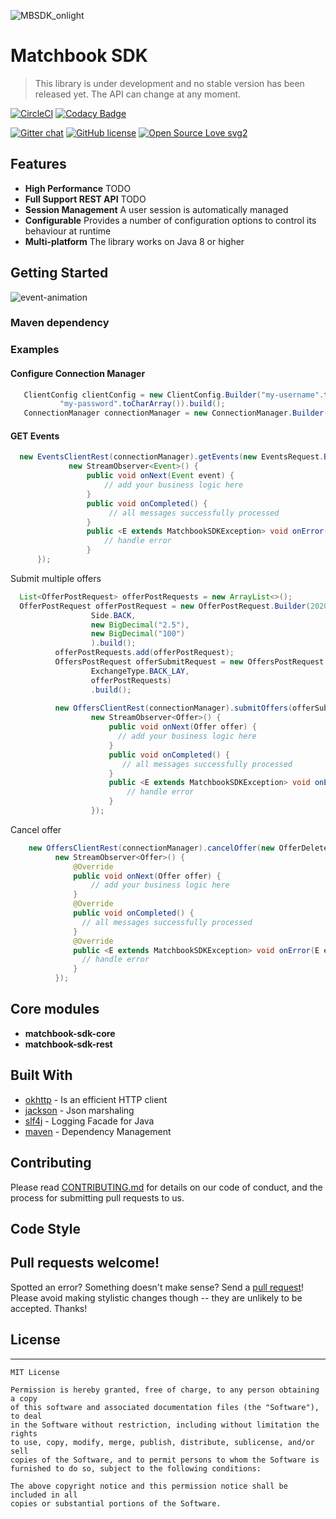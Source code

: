 ![MBSDK_onlight](https://user-images.githubusercontent.com/4140597/66038798-0868d600-e50b-11e9-9055-b51e5f9f5779.png)
# Matchbook SDK

> This library is under development and no stable version has been released yet.
> The API can change at any moment.

[![CircleCI](https://circleci.com/gh/matchbook-technology/matchbook-sdk.svg?style=svg)](https://circleci.com/gh/matchbook-technology/matchbook-sdk)
[![Codacy Badge](https://api.codacy.com/project/badge/Grade/f91f929fa3184482abb2704f98615f46)](https://www.codacy.com/app/volkodav_s/matchbook-sdk?utm_source=github.com&amp;utm_medium=referral&amp;utm_content=volkodavs/matchbook-sdk&amp;utm_campaign=Badge_Grade)

[![Gitter chat](https://badges.gitter.im/gitterHQ/gitter.png)](https://gitter.im/matchbook-sdk/community)
[![GitHub license](https://img.shields.io/github/license/Naereen/StrapDown.js.svg)](https://github.com/Naereen/StrapDown.js/blob/master/LICENSE)
[![Open Source Love svg2](https://badges.frapsoft.com/os/v2/open-source.svg?v=103)](https://github.com/ellerbrock/open-source-badges/)

## Features

* **High Performance** TODO
* **Full Support REST API** TODO
* **Session Management** A user session is automatically managed
* **Configurable** Provides a number of configuration options to control its behaviour at runtime
* **Multi-platform** The library works on Java 8 or higher

## Getting Started

![event-animation](https://user-images.githubusercontent.com/4140597/70796614-a5ad7980-1d9a-11ea-8d2f-98dbaa02235f.gif)

### Maven dependency 

### Examples

#### Configure Connection Manager

```java 
   ClientConfig clientConfig = new ClientConfig.Builder("my-username".toCharArray(),
           "my-password".toCharArray()).build();
   ConnectionManager connectionManager = new ConnectionManager.Builder(clientConfig).build();
```

#### GET Events 

```java
  new EventsClientRest(connectionManager).getEvents(new EventsRequest.Builder().build(),
             new StreamObserver<Event>() {
                 public void onNext(Event event) {
                     // add your business logic here 
                 }
                 public void onCompleted() {
                      // all messages successfully processed 
                 }
                 public <E extends MatchbookSDKException> void onError(E e) {
                     // handle error 
                 }
      });
```

Submit multiple offers 

```java
  List<OfferPostRequest> offerPostRequests = new ArrayList<>();
  OfferPostRequest offerPostRequest = new OfferPostRequest.Builder(2020L,
                  Side.BACK,
                  new BigDecimal("2.5"),
                  new BigDecimal("100")
                  ).build();
          offerPostRequests.add(offerPostRequest);
          OffersPostRequest offerSubmitRequest = new OffersPostRequest.Builder(OddsType.DECIMAL,
                  ExchangeType.BACK_LAY,
                  offerPostRequests)
                  .build();
      
          new OffersClientRest(connectionManager).submitOffers(offerSubmitRequest,
                  new StreamObserver<Offer>() {
                      public void onNext(Offer offer) {
                        // add your business logic here
                      }
                      public void onCompleted() {
                         // all messages successfully processed 
                      }
                      public <E extends MatchbookSDKException> void onError(E e) {
                          // handle error 
                      }
                  });
````

Cancel offer 

```java
    new OffersClientRest(connectionManager).cancelOffer(new OfferDeleteRequest.Builder(1000L).build(),
          new StreamObserver<Offer>() {
              @Override
              public void onNext(Offer offer) {
                  // add your business logic here 
              }
              @Override
              public void onCompleted() {
                // all messages successfully processed 
              }
              @Override
              public <E extends MatchbookSDKException> void onError(E e) {
                // handle error 
              }
          });
```

## Core modules

* **matchbook-sdk-core**
* **matchbook-sdk-rest**

## Built With

* [okhttp](https://square.github.io/okhttp/) - Is an efficient HTTP client 
* [jackson](https://github.com/FasterXML/jackson) - Json marshaling 
* [slf4j](https://www.slf4j.org/) - Logging Facade for Java
* [maven](https://maven.apache.org/) - Dependency Management

## Contributing

Please read [CONTRIBUTING.md](CONTRIBUTING.md) for details on our code of conduct, and the process for submitting pull requests to us.

## Code Style


## Pull requests welcome!
Spotted an error? Something doesn't make sense? Send a [pull request](https://github.com/matchbook-technology/matchbook-sdk/pulls)! Please avoid making stylistic changes though 
-- they are unlikely to be accepted. Thanks!

## License
-------
    MIT License
    
    Permission is hereby granted, free of charge, to any person obtaining a copy
    of this software and associated documentation files (the "Software"), to deal
    in the Software without restriction, including without limitation the rights
    to use, copy, modify, merge, publish, distribute, sublicense, and/or sell
    copies of the Software, and to permit persons to whom the Software is
    furnished to do so, subject to the following conditions:
    
    The above copyright notice and this permission notice shall be included in all
    copies or substantial portions of the Software.
